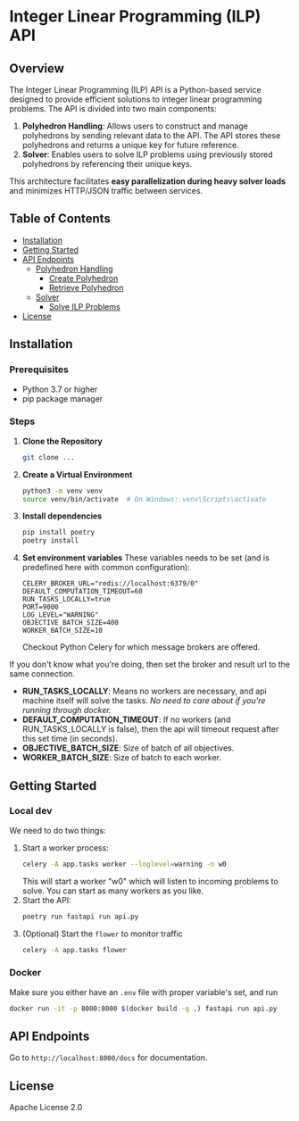 # Integer Linear Programming (ILP) API

## Overview

The Integer Linear Programming (ILP) API is a Python-based service designed to provide efficient solutions to integer linear programming problems. The API is divided into two main components:

1. **Polyhedron Handling**: Allows users to construct and manage polyhedrons by sending relevant data to the API. The API stores these polyhedrons and returns a unique key for future reference.
2. **Solver**: Enables users to solve ILP problems using previously stored polyhedrons by referencing their unique keys.

This architecture facilitates **easy parallelization during heavy solver loads** and minimizes HTTP/JSON traffic between services.

## Table of Contents

- [Installation](#installation)
- [Getting Started](#getting-started)
- [API Endpoints](#api-endpoints)
  - [Polyhedron Handling](#polyhedron-handling)
    - [Create Polyhedron](#create-polyhedron)
    - [Retrieve Polyhedron](#retrieve-polyhedron)
  - [Solver](#solver)
    - [Solve ILP Problems](#solve-ilp-problems)
- [License](#license)

## Installation

### Prerequisites

- Python 3.7 or higher
- pip package manager

### Steps

1. **Clone the Repository**
    ```bash
    git clone ...
    ```
2. **Create a Virtual Environment**
    ```bash
    python3 -m venv venv
    source venv/bin/activate  # On Windows: venv\Scripts\activate
    ```
3. **Install dependencies**
    ```bash
    pip install poetry
    poetry install
    ```
3. **Set environment variables**
    These variables needs to be set (and is predefined here with common configuration):
    ```
    CELERY_BROKER_URL="redis://localhost:6379/0"
    DEFAULT_COMPUTATION_TIMEOUT=60
    RUN_TASKS_LOCALLY=true
    PORT=9000
    LOG_LEVEL="WARNING"
    OBJECTIVE_BATCH_SIZE=400
    WORKER_BATCH_SIZE=10
    ```
    Checkout Python Celery for which message brokers are offered.

If you don't know what you're doing, then set the broker and result url to the same connection.
- **RUN_TASKS_LOCALLY**: Means no workers are necessary, and api machine itself will solve the tasks. *No need to care about if you're running through docker.*
- **DEFAULT_COMPUTATION_TIMEOUT**: If no workers (and RUN_TASKS_LOCALLY is false), then the api will timeout request after this set time (in seconds).
- **OBJECTIVE_BATCH_SIZE**: Size of batch of all objectives.
- **WORKER_BATCH_SIZE**: Size of batch to each worker.

## Getting Started
### Local dev
We need to do two things:
1. Start a worker process:
    ```bash
    celery -A app.tasks worker --loglevel=warning -n w0
    ```
    This will start a worker "w0" which will listen to incoming problems to solve. You can start as many workers as you like.
2. Start the API:
    ```bash
    poetry run fastapi run api.py
    ````
3. (Optional) Start the `flower` to monitor traffic
    ```bash
    celery -A app.tasks flower
    ```

### Docker
Make sure you either have an `.env` file with proper variable's set, and run
```bash
docker run -it -p 8000:8000 $(docker build -q .) fastapi run api.py
```

## API Endpoints
Go to `http://localhost:8000/docs` for documentation.

## License
Apache License 2.0